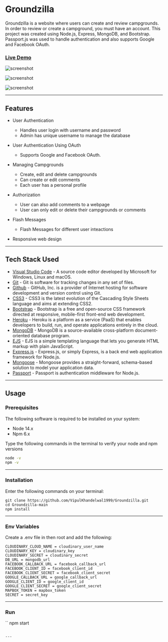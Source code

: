 # Groundzilla

Groundzilla is a website where users can create and review campgrounds. In order to review or create a campground, you must have an account.
This project was created using Node.js, Express, MongoDB, and Bootstrap. Passport.js was used to handle authentication and also supports Google and Facebook OAuth. <br>

### [Live Demo](https://dry-shelf-66779.herokuapp.com/)

![screenshot]()

![screenshot]()

![screenshot]()

---

## Features

- User Authentication
  - Handles user login with username and password
  - Admin has unique username to manage the database

- User Authentication Using OAuth
  - Supports Google and Facebook OAuth.

- Managing Campgrounds
  - Create, edit and delete campgrounds
  - Can create or edit comments
  - Each user has a personal profile

- Authorization
  - User can also add comments to a webpage
  - User can only edit or delete their campgrounds or comments

- Flash Messages 
  - Flash Messages for different user inteactions

- Responsive web design

---

## Tech Stack Used

- [Visual Studio Code](https://code.visualstudio.com/) - A source code editor developed by Microsoft for Windows, Linux and macOS.
- [Git](https://git-scm.com/) - Git is software for tracking changes in any set of files.
- [Github](https://github.com/) - GitHub, Inc. is a provider of Internet hosting for software development and version control using Git.
- [CSS3](https://en.wikipedia.org/wiki/CSS) - CSS3 is the latest evolution of the Cascading Style Sheets language and aims at extending CSS2.
- [Bootstrap](https://getbootstrap.com/) - Bootstrap is a free and open-source CSS framework directed at responsive, mobile-first front-end web development.
- [Heroku](https://dashboard.heroku.com/) - Heroku is a platform as a service (PaaS) that enables developers to build, run, and operate applications entirely in the cloud.
- [MongoDB](https://www.mongodb.com/) - MongoDB is a source-available cross-platform document-oriented database program.
- [EJS](https://ejs.co/) - EJS is a simple templating language that lets you generate HTML markup with plain JavaScript.
- [Express.js](https://expressjs.com/) - Express.js, or simply Express, is a back end web application framework for Node.js.
- [Mongoose](https://mongoosejs.com/) - Mongoose provides a straight-forward, schema-based solution to model your application data.
- [Passport](http://www.passportjs.org/) - Passport is authentication middleware for Node.js.

---
## Usage

### Prerequisites

The following software is required to be installed on your system:

- Node 14.x
- Npm 6.x

Type the following commands in the terminal to verify your node and npm versions

```bash
node -v
npm -v
```
---

### Installation

Enter the following commands on your terminal:

```
git clone https://github.com/VipulKhandelwal1999/Groundzilla.git
cd Groundzilla-main
npm install
```

---

### Env Variables

Create a .env file in then root and add the following:

```
CLOUDINARY_CLOUD_NAME = cloudinary_user_name
CLOUDINARY_KEY = cloudinary_key
CLOUDINARY_SECRET = cloudinary_secret
DB_URL = mongodb_url
FACEBOOK_CALLBACK_URL = facebook_callback_url
FACEBOOK_CLIENT_ID = facebook_client_id
FACEBOOK_CLIENT_SECRET = facebook_client_secret
GOOGLE_CALLBACK_URL = google_callback_url
GOOGLE_CLIENT_ID = google_client_id
GOOGLE_CLIENT_SECRET = google_client_secret
MAPBOX_TOKEN = mapbox_token
SECRET = secret_key
```

---

### Run

``
npm start

```

---
